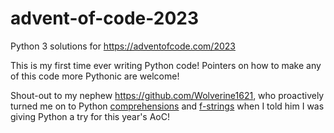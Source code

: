 # advent-of-code-2023
Python 3 solutions for https://adventofcode.com/2023

This is my first time ever writing Python code! Pointers on how to make any of this code more Pythonic are welcome!

Shout-out to my nephew https://github.com/Wolverine1621, who proactively turned me on to Python [comprehensions](https://python-3-patterns-idioms-test.readthedocs.io/en/latest/Comprehensions.html) and [f-strings](https://fstring.help/) when I told him I was giving Python a try for this year's AoC!
